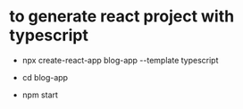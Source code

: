 # to generate react project with typescript

- npx create-react-app blog-app --template typescript

- cd blog-app

- npm start
